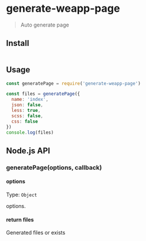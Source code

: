 # generate-weapp-page

> Auto generate page


## Install

```

```


## Usage

```js
const generatePage = require('generate-weapp-page')

const files = generatePage({
  name: 'index',
  json: false,
  less: true,
  scss: false,
  css: false
})
console.log(files)
```


## Node.js API

### generatePage(options, callback)

#### options

Type: `Object`

options.

#### return files

Generated files or exists